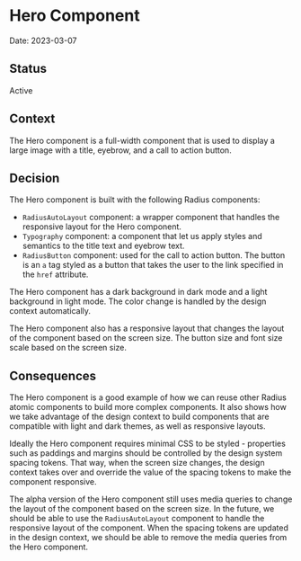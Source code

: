 # Hero Component

Date: 2023-03-07

## Status

Active

## Context

The Hero component is a full-width component that is used to display a large image with a title, eyebrow, and a call to action button.

## Decision

The Hero component is built with the following Radius components:

- `RadiusAutoLayout` component: a wrapper component that handles the responsive layout for the Hero component.
- `Typography` component: a component that let us apply styles and semantics to the title text and eyebrow text.
- `RadiusButton` component: used for the call to action button. The button is an `a` tag styled as a button that takes the user to the link specified in the `href` attribute.

The Hero component has a dark background in dark mode and a light background in light mode. The color change is handled by the design context automatically.

The Hero component also has a responsive layout that changes the layout of the component based on the screen size. The button size and font size scale based on the screen size.

## Consequences

The Hero component is a good example of how we can reuse other Radius atomic components to build more complex components. It also shows how we take advantage of the design context to build components that are compatible with light and dark themes, as well as responsive layouts.

Ideally the Hero component requires minimal CSS to be styled - properties such as paddings and margins should be controlled by the design system spacing tokens. That way, when the screen size changes, the design context takes over and override the value of the spacing tokens to make the component responsive.

The alpha version of the Hero component still uses media queries to change the layout of the component based on the screen size. In the future, we should be able to use the `RadiusAutoLayout` component to handle the responsive layout of the component. When the spacing tokens are updated in the design context, we should be able to remove the media queries from the Hero component.
